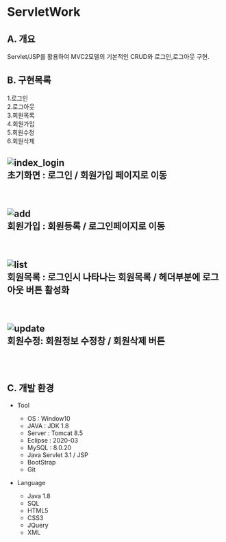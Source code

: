 # ServletWork
## A. 개요
Servlet/JSP를 활용하여 MVC2모델의 기본적인 CRUD와 로그인,로그아웃 구현.

## B. 구현목록

1.로그인   
2.로그아웃   
3.회원목록   
4.회원가입   
5.회원수정   
6.회원삭제   
   
![index_login](https://user-images.githubusercontent.com/60164218/84988979-e9d06b00-b17d-11ea-9cb1-a6af1050b76a.PNG)   
초기화면 : 로그인 / 회원가입 페이지로 이동
---   
<br>   

![add](https://user-images.githubusercontent.com/60164218/84989082-0ff60b00-b17e-11ea-9082-0c2840394f79.PNG)   
회원가입 : 회원등록 / 로그인페이지로 이동
---   
<br>   

![list](https://user-images.githubusercontent.com/60164218/84989086-12586500-b17e-11ea-940f-3868e7ef3d61.PNG)   
회원목록 : 로그인시 나타나는 회원목록 / 헤더부분에 로그아웃 버튼 활성화
---   
<br>   

![update](https://user-images.githubusercontent.com/60164218/84989091-14babf00-b17e-11ea-87af-5dc82003d7a2.PNG)   
회원수정: 회원정보 수정창 / 회원삭제 버튼
---
<br>   

<br>   


## C. 개발 환경   
- Tool   
  - OS : Window10   
  - JAVA : JDK 1.8   
  - Server : Tomcat 8.5   
  - Eclipse : 2020-03   
  - MySQL : 8.0.20   
  - Java Servlet 3.1 / JSP   
  - BootStrap   
  - Git   

- Language   
  - Java 1.8   
  - SQL   
  - HTML5   
  - CSS3   
  - JQuery   
  - XML   




